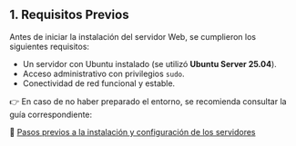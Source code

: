## 1. Requisitos Previos

Antes de iniciar la instalación del servidor Web, se cumplieron los siguientes requisitos:

* Un servidor con Ubuntu instalado (se utilizó **Ubuntu Server 25.04**).
* Acceso administrativo con privilegios `sudo`.
* Conectividad de red funcional y estable.

👉 En caso de no haber preparado el entorno, se recomienda consultar la guía correspondiente:

🔗 [Pasos previos a la instalación y configuración de los servidores](./preview.md "Primeros pasos antes de la instalación")
